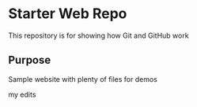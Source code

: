 # Starter Web Repo

This repository is for showing how Git and GitHub work

## Purpose

Sample website with plenty of files for demos

my edits
